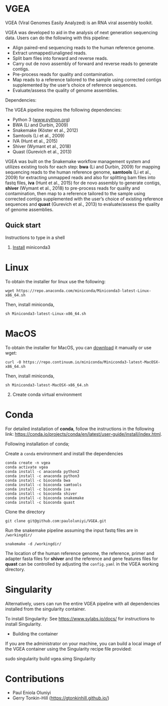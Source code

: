 # VGEA
VGEA (Viral Genomes Easily Analyzed) is an RNA viral assembly toolkit.

VGEA was developed to aid in the analysis of next generation sequencing data. Users can do the following with this pipeline:

* Align paired-end sequencing reads to the human reference genome.
* Extract unmapped/unaligned reads.
* Split bam files into forward and reverse reads. 
* Carry out de novo assembly of forward and reverse reads to generate contigs.
* Pre-process reads for quality and contamination. 
* Map reads to a reference tailored to the sample using corrected contigs supplemented by the user’s choice of reference sequences.
* Evaluate/assess the quality of genome assemblies.

Dependencies: 

The VGEA pipeline requires the following dependencies:

* Python 3 (www.python.org)
* BWA (Li and Durbin, 2009)
* Snakemake (Köster et al., 2012)
* Samtools (Li et al., 2009)
* IVA (Hunt et al., 2015)
* Shiver (Wymant et al., 2018)
* Quast (Gurevich et al., 2013)

VGEA was built on the Snakemake workflow management system and utilizes existing tools for each step: **bwa** (Li and Durbin, 2009) for mapping sequencing reads to the human reference genome, **samtools** (Li et al., 2009) for extracting unmapped reads and also for splitting bam files into fastq files, **iva** (Hunt et al., 2015) for de novo assembly to generate contigs, **shiver** (Wymant et al., 2018) to pre-process reads for quality and contamination, then map to a reference tailored to the sample using corrected contigs supplemented with the user’s choice of existing reference sequences and **quast** (Gurevich et al., 2013) to evaluate/assess the quality of genome assemblies.

## Quick start

Instructions to type in a shell

1. [Install](https://docs.conda.io/projects/continuumio-conda/en/latest/user-guide/install/index.html) miniconda3

# Linux

  To obtain the installer for linux use the following:
```
wget https://repo.anaconda.com/miniconda/Miniconda3-latest-Linux-x86_64.sh
```

  Then, install miniconda,

```
sh Miniconda3-latest-Linux-x86_64.sh
```

# MacOS

  To obtain the installer for MacOS, you can [download](https://docs.conda.io/en/latest/miniconda.html) it manually or use wget:
```
curl -O https://repo.continuum.io/miniconda/Miniconda3-latest-MacOSX-x86_64.sh
```

  Then, install miniconda,

```
sh Miniconda3-latest-MacOSX-x86_64.sh
```

2. Create conda virtual environment

# Conda

For detailed installation of **conda**, follow the instructions in the following link: https://conda.io/projects/conda/en/latest/user-guide/install/index.html.

Following installation of conda; 

Create a `conda` environment and install the dependencies

```
conda create -n vgea
conda activate vgea
conda install -c anaconda python2
conda install -c anaconda python3
conda install -c bioconda bwa
conda install -c bioconda samtools
conda install -c bioconda iva
conda install -c bioconda shiver
conda install -c bioconda snakemake
conda install -c bioconda quast
```

Clone the directory

```
git clone git@github.com:pauloluniyi/VGEA.git
```

Run the snakemake pipeline assuming the input fastq files are in `/workingdir/`

```
snakemake -d /workingdir/
```

The location of the human reference genome, the reference, primer and adapter fasta files for **shiver** and the reference and gene features files for **quast** can be controlled by adjusting the `config.yaml` in the VGEA working directory.

# Singularity

Alternatively, users can run the entire VGEA pipeline with all dependencies installed from the singularity container.

To install Singularity: See https://www.sylabs.io/docs/ for instructions to install Singularity.

* Building the container

If you are the administrator on your machine, you can build a local image of the VGEA container using the Singularity recipe file provided:

sudo singularity build vgea.simg Singularity

# Contributions

- Paul Eniola Oluniyi
- Gerry Tonkin-Hill (https://gtonkinhill.github.io/)
